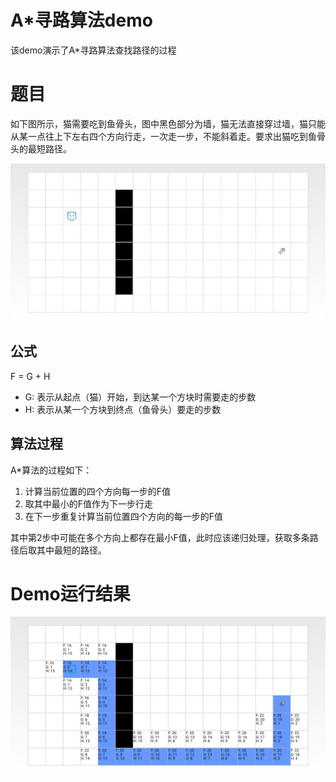 # A*寻路算法demo

该demo演示了A*寻路算法查找路径的过程

# 题目

如下图所示，猫需要吃到鱼骨头，图中黑色部分为墙，猫无法直接穿过墙，猫只能从某一点往上下左右四个方向行走，一次走一步，不能斜着走。要求出猫吃到鱼骨头的最短路径。

<img src="./images/index.jpg" />

## 公式

F = G + H

* G: 表示从起点（猫）开始，到达某一个方块时需要走的步数
* H: 表示从某一个方块到终点（鱼骨头）要走的步数

## 算法过程

A*算法的过程如下：

1. 计算当前位置的四个方向每一步的F值
2. 取其中最小的F值作为下一步行走
3. 在下一步重复计算当前位置四个方向的每一步的F值

其中第2步中可能在多个方向上都存在最小F值，此时应该递归处理，获取多条路径后取其中最短的路径。

# Demo运行结果

<img src="./images/result.jpg" />
